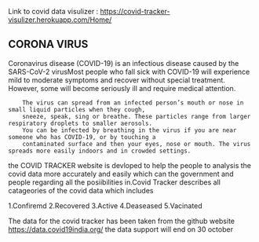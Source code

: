 Link to covid data visulizer : https://covid-tracker-visulizer.herokuapp.com/Home/ 

<h2>CORONA VIRUS</h2>
        Coronavirus disease (COVID-19) is an infectious disease caused by the SARS-CoV-2 
        virusMost people who fall sick with COVID-19 will experience mild to moderate symptoms and recover without special treatment. However, some will become seriously ill               and require medical attention.

        The virus can spread from an infected person’s mouth or nose in small liquid particles when they cough,
        sneeze, speak, sing or breathe. These particles range from larger respiratory droplets to smaller aerosols.
        You can be infected by breathing in the virus if you are near someone who has COVID-19, or by touching a 
        contaminated surface and then your eyes, nose or mouth. The virus spreads more easily indoors and in crowded settings.


the COVID TRACKER website is devloped to help the people to analysis the covid data more accurately and easily
which can the government and people regarding all the posiibilities in.Covid Tracker describes all catageories of the covid data which includes

1.Confiremd
2.Recovered
3.Active
4.Deaseased
5.Vacinated

The data for the covid tracker has been taken from the github website https://data.covid19india.org/ 
the data support will end on 30 october         
